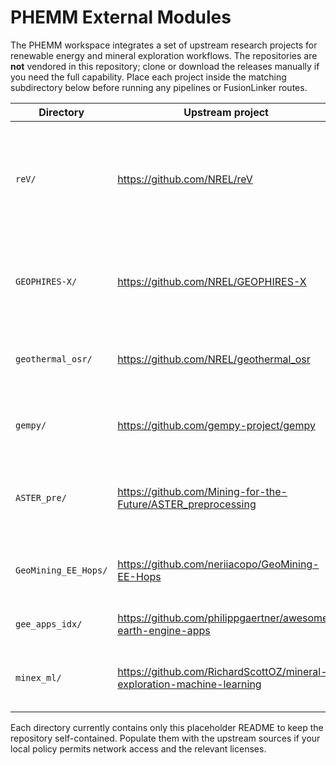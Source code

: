 # PHEMM External Modules

The PHEMM workspace integrates a set of upstream research projects for renewable energy and mineral exploration workflows. The
repositories are **not** vendored in this repository; clone or download the releases manually if you need the full capability.
Place each project inside the matching subdirectory below before running any pipelines or FusionLinker routes.

| Directory | Upstream project | Notes |
|-----------|------------------|-------|
| `reV/` | https://github.com/NREL/reV | Renewable energy resource and supply-curve modeling. Requires Python >=3.9 and extensive dependencies. |
| `GEOPHIRES-X/` | https://github.com/NREL/GEOPHIRES-X | Techno-economic geothermal simulator. Invoke with `python GEOPHIRES_X.py`. |
| `geothermal_osr/` | https://github.com/NREL/geothermal_osr | Machine learning workflows for geothermal potential. |
| `gempy/` | https://github.com/gempy-project/gempy | 3D geological modeling toolkit. Install extras such as `gempy[base]`. |
| `ASTER_pre/` | https://github.com/Mining-for-the-Future/ASTER_preprocessing | ASTER spectral indices preprocessing used with Google Earth Engine. |
| `GeoMining_EE_Hops/` | https://github.com/neriiacopo/GeoMining-EE-Hops | Earth Engine automation patterns for mineral mapping. |
| `gee_apps_idx/` | https://github.com/philippgaertner/awesome-earth-engine-apps | Inspiration index for GEE applications. |
| `minex_ml/` | https://github.com/RichardScottOZ/mineral-exploration-machine-learning | Machine learning references for mineral exploration. |

Each directory currently contains only this placeholder README to keep the repository self-contained. Populate them with the
upstream sources if your local policy permits network access and the relevant licenses.
